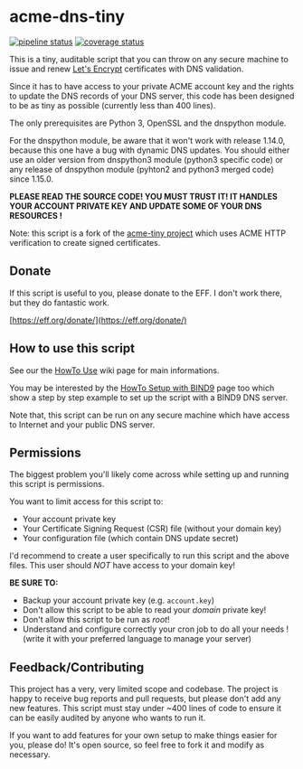 # acme-dns-tiny

[![pipeline status](https://projects.adorsaz.ch/adrien/acme-dns-tiny/badges/master/pipeline.svg)](https://projects.adorsaz.ch/adrien/acme-dns-tiny/commits/master)
[![coverage status](https://projects.adorsaz.ch/adrien/acme-dns-tiny/badges/master/coverage.svg)](https://projects.adorsaz.ch/adrien/acme-dns-tiny/commits/master)

This is a tiny, auditable script that you can throw on any secure machine to
issue and renew [Let's Encrypt](https://letsencrypt.org/) certificates with DNS
validation.

Since it has to have access to your private ACME account key and the
rights to update the DNS records of your DNS server, this code has been designed
to be as tiny as possible (currently less than 400 lines).

The only prerequisites are Python 3, OpenSSL and the dnspython module.

For the dnspython module, be aware that it won't work with release 1.14.0,
because this one have a bug with dynamic DNS updates.
You should either use an older version from dnspython3 module (python3 specific
code) or any release of dnspython module (pyhton2 and python3 merged code) since
1.15.0.

**PLEASE READ THE SOURCE CODE! YOU MUST TRUST IT!
IT HANDLES YOUR ACCOUNT PRIVATE KEY AND UPDATE SOME OF YOUR DNS RESOURCES !**

Note: this script is a fork of the [acme-tiny project](https://github.com/diafygi/acme-tiny)
which uses ACME HTTP verification to create signed certificates.

## Donate

If this script is useful to you, please donate to the EFF. I don't work there,
but they do fantastic work.

[https://eff.org/donate/](https://eff.org/donate/)

## How to use this script

See our the [HowTo Use](https://projects.adorsaz.ch/adrien/acme-dns-tiny/wikis/howto-use) wiki page for main informations.

You may be interested by the [HowTo Setup with BIND9](https://projects.adorsaz.ch/adrien/acme-dns-tiny/wikis/howto-setup-with-bind9)
page too which show a step by step example to set up the script
with a BIND9 DNS server.

Note that, this script can be run on any secure machine which have access to
Internet and your public DNS server.

## Permissions

The biggest problem you'll likely come across while setting up and running this
script is permissions.

You want to limit access for this script to:
* Your account private key
* Your Certificate Signing Request (CSR) file (without your domain key)
* Your configuration file (which contain DNS update secret)

I'd recommend to create a user specifically to run this script and the
above files. This user should *NOT* have access to your domain key!

**BE SURE TO:**
* Backup your account private key (e.g. `account.key`)
* Don't allow this script to be able to read your *domain* private key!
* Don't allow this script to be run as *root*!
* Understand and configure correctly your cron job to do all your needs !
(write it with your preferred language to manage your server)

## Feedback/Contributing

This project has a very, very limited scope and codebase. The project is happy
to receive bug reports and pull requests, but please don't add any new features.
This script must stay under ~400 lines of code to ensure it can be easily
audited by anyone who wants to run it.

If you want to add features for your own setup to make things easier for you,
please do! It's open source, so feel free to fork it and modify as necessary.



